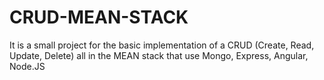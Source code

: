 # CRUD-MEAN-STACK
It is a small project for the basic implementation of a CRUD (Create, Read, Update, Delete) all in the MEAN stack that use Mongo, Express, Angular, Node.JS 
